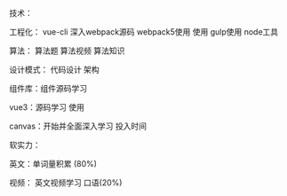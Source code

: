 技术：

工程化： vue-cli 深入webpack源码 webpack5使用 使用 gulp使用 node工具

算法： 算法题 算法视频 算法知识

设计模式： 代码设计 架构

组件库：组件源码学习

vue3：源码学习 使用

canvas：开始并全面深入学习 投入时间


软实力：

英文：单词量积累 (80%)

视频： 英文视频学习 口语(20%)













